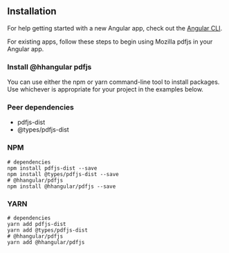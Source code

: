 ## Installation

For help getting started with a new Angular app, check out the [Angular CLI](https://cli.angular.io/).

For existing apps, follow these steps to begin using Mozilla pdfjs in your Angular app.

### Install @hhangular pdfjs

You can use either the npm or yarn command-line tool to install packages. Use whichever is appropriate for your project in the examples below.

### Peer dependencies
  - pdfjs-dist
  - @types/pdfjs-dist

### NPM

```jshelllanguage
# dependencies
npm install pdfjs-dist --save
npm install @types/pdfjs-dist --save
# @hhangular/pdfjs
npm install @hhangular/pdfjs --save 
```

### YARN

```jshelllanguage
# dependencies
yarn add pdfjs-dist
yarn add @types/pdfjs-dist
# @hhangular/pdfjs
yarn add @hhangular/pdfjs
```
